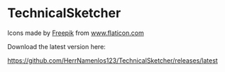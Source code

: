 # TechnicalSketcher

<div>Icons made by <a href="http://www.freepik.com/" title="Freepik">Freepik</a> from <a href="https://www.flaticon.com/" title="Flaticon">www.flaticon.com</a></div>

Download the latest version here:

https://github.com/HerrNamenlos123/TechnicalSketcher/releases/latest
